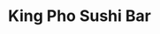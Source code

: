 ---
layout: place
title: "King Pho Sushi Bar"
permalink: /texas/fort-worth/king-pho-sushi-bar.html
stateAbbr: TX
stateName: Texas
cityName: Fort Worth
seo:
  name: "King Pho Sushi Bar"
  type: Restaurant
  links: https://www.facebook.com/kingphosushibar/
description: "Looking for sushi in Fort Worth, Texas? Check out King Pho Sushi Bar for a delightful Japanese dining experience. Enjoy a variety of sushi and other dishes i..."
place_id: ChIJ80fS6eTYTYYRa_AKdMpU89Q
photos:
  - name: >-
      places/ChIJ80fS6eTYTYYRa_AKdMpU89Q/photos/AeeoHcIVu1dyNZDUOHOdfQ1bqQxcSqslSAP2lzWBjNYseL-oCsyirbH8eWfy2YwR1K-b8eTIhAOUBbwXAJ_xqeWjjiijwrDWHrAd57mpoPAij9cw9C2W4pVK_3sgf6XVtsyzfd7QA-el-jG6ELCii_u-7Gz0KNzfzsa_KDs2iUlC25zXdq5iOdswglRH-8khwuwK4YiDXKR_OGjAVKzK-AVRBgAiriEonWLHD7GqlkPY-M8oT0IAc3645kSdUt4U1ww5oo9UnbdgvfrHyfrHo_0aoTKhEUfss9-c0ku8WujRt_LgwkhFILW5IJBV6IwTerp1eUSMjaMCPGeWYAvEGumdjUAGE0OxBqQx3e5FXLh8nY4CWKUELHDOqOf3saQlDlXAdAw47R3xed1zv5OPEKpwReYlQHwurUIqIJxC7BaSM0c26w
    widthPx: 4032
    heightPx: 3024
    authorAttributions:
      - displayName: Andrew Miller
        uri: https://maps.google.com/maps/contrib/105561258037896822701
        photoUri: >-
          https://lh3.googleusercontent.com/a/ACg8ocJ6wjv2pgxoVKoAImPWkX0VcCVIYkAQElDGuqL_sU-xy21QXw=s100-p-k-no-mo
    flagContentUri: >-
      https://www.google.com/local/imagery/report/?cb_client=maps_api_places.places_api&image_key=!1e10!2sCIHM0ogKEICAgICUwOLWKQ&hl=en-US
    googleMapsUri: >-
      https://www.google.com/maps/place//data=!3m4!1e2!3m2!1sCIHM0ogKEICAgICUwOLWKQ!2e10!4m2!3m1!1s0x864dd8e4e9d247f3:0xd4f354ca740af06b
  - name: >-
      places/ChIJ80fS6eTYTYYRa_AKdMpU89Q/photos/AeeoHcLJ29dLeaKRVev7DUXKXkU3EaVkgXmmF2PH-zukWIgQzK0-J1WTj8QanIvhzrVl_xhzBonBx0F53lndcLkfLbirG1aYHvWBt3Wvj_6ODPaE5JAEs9f2nEdFss80UfDrHtfzcegUCOJhe5OLUlA_3sq1W5Y0OVWmfdPqhr4aC_LgPoIOLOkLbMPTyUyJearGKsVZ2fwoIsYItlfLirVC9NXhSH7lUua-UQj-VOxa6mxKBEqiAXzr340TIuPLsVWWX6GlPpG8b1Ox-v3jrae_M2ZWisj-YF1Y3WAvTogR9pG2rQ
    widthPx: 1080
    heightPx: 1080
    authorAttributions:
      - displayName: King Pho Sushi Bar
        uri: https://maps.google.com/maps/contrib/110489878562257677410
        photoUri: >-
          https://lh3.googleusercontent.com/a-/ALV-UjXBm_Hfc-ZmuH4HSZ7OLWemtISkjeWcRvPMgATMdlKb6_KvDu0=s100-p-k-no-mo
    flagContentUri: >-
      https://www.google.com/local/imagery/report/?cb_client=maps_api_places.places_api&image_key=!1e10!2sAF1QipNdJZbE6r1db6FfNlS_MBNCiDnf1JiHqOu8jouQ&hl=en-US
    googleMapsUri: >-
      https://www.google.com/maps/place//data=!3m4!1e2!3m2!1sAF1QipNdJZbE6r1db6FfNlS_MBNCiDnf1JiHqOu8jouQ!2e10!4m2!3m1!1s0x864dd8e4e9d247f3:0xd4f354ca740af06b
  - name: >-
      places/ChIJ80fS6eTYTYYRa_AKdMpU89Q/photos/AeeoHcIUwyMBWsbeeyMl6xUnJH0QpvLgMkdZDBhIzqIlvuIw6fLfgjR6XoWezVXZoJcN1Ru_Ctc4RtZrd8BaGPvcBVSw0gLt_KwQ3CR12_hstDtuHj8Qupqw3OwfGZZuWtjQ6m7om0tQ9XhXpcjFBZ_U1VbgxKvHOWcKba4JdznDWVtULMdjV7f_xtwkI_e8xg70eD49AFHr7Y9z-kKyiu_3Dwnyb7htKWhQSfST0GU_I3aVNak00fer1deEwsyYpJPHAgqD74Z2w2Xnb3XNvdeCwmkZEt2tnJ4ZFxsdypghFUz69A
    widthPx: 1080
    heightPx: 1080
    authorAttributions:
      - displayName: King Pho Sushi Bar
        uri: https://maps.google.com/maps/contrib/110489878562257677410
        photoUri: >-
          https://lh3.googleusercontent.com/a-/ALV-UjXBm_Hfc-ZmuH4HSZ7OLWemtISkjeWcRvPMgATMdlKb6_KvDu0=s100-p-k-no-mo
    flagContentUri: >-
      https://www.google.com/local/imagery/report/?cb_client=maps_api_places.places_api&image_key=!1e10!2sAF1QipP1zYxrmc408Kq603KGR8bInX7DmR-Y5P0zDQCE&hl=en-US
    googleMapsUri: >-
      https://www.google.com/maps/place//data=!3m4!1e2!3m2!1sAF1QipP1zYxrmc408Kq603KGR8bInX7DmR-Y5P0zDQCE!2e10!4m2!3m1!1s0x864dd8e4e9d247f3:0xd4f354ca740af06b
  - name: >-
      places/ChIJ80fS6eTYTYYRa_AKdMpU89Q/photos/AeeoHcIBLLRnZd1XAY3xeAqIXe9cu3qp8sCaUo9ToJ99_no_bkgixqTuVan6MtiuOk4UwXBvVNI1CyVlGbvHOeLEGzQ1EWU4_bULWUCZfkPh-AwcSifchLkFPwEJc4q5IFwMvfFf3otJ34UGAejfwRqPuEV7R65fOOVNHJ4TuPUN-skzQH-DppSxYBFzFy53Ry2iquSLmae4_6YFgUZVI6Kw5WIFq30tkfdIxp6wUFGmWIPm6W_eXsYp0Weeot2b0RUt9SIp7KFtFxzlJh7L69HTzogGCx__X7HNOs0lREbg1dlnFa7G0QOor2Ou8iwKscq4JTSx9kZs9XzsmTS00FpRrXx2LBrFR_UkoEb_WIeIHY106K9HfF2ORVY4f36qUGPxXxHUwYlz1rbN9GdpMpXKdsxykS7aRItWKamc5ZosAbEBjE8
    widthPx: 3600
    heightPx: 4800
    authorAttributions:
      - displayName: The Perfectly Imperfect Cook (Dalyna)
        uri: https://maps.google.com/maps/contrib/114182758854114822980
        photoUri: >-
          https://lh3.googleusercontent.com/a-/ALV-UjVlxR8lN4CuulMp_QA3GcL3D9ZHldXbtucvlv4mLsDu8YjsQ5crYg=s100-p-k-no-mo
    flagContentUri: >-
      https://www.google.com/local/imagery/report/?cb_client=maps_api_places.places_api&image_key=!1e10!2sCIHM0ogKEICAgIDXlujWzAE&hl=en-US
    googleMapsUri: >-
      https://www.google.com/maps/place//data=!3m4!1e2!3m2!1sCIHM0ogKEICAgIDXlujWzAE!2e10!4m2!3m1!1s0x864dd8e4e9d247f3:0xd4f354ca740af06b
  - name: >-
      places/ChIJ80fS6eTYTYYRa_AKdMpU89Q/photos/AeeoHcKTOK04B0KM7KAQYH_gJ0DUXQBL8cdifCKTpDA7pOsKHXVH_gtmZpbicZZZz4Stk-Jy2WV3NMl-ft7H7b1IqELyT6yrKFipn7O15CM3X7aqwTl9B7U1l5NVyl7nT4sz5zZ4nGbaY7YkjLsdTPIp3wJs8nBlbw-kZApDmBwbotQnlkp3MTxkOQgvtse4VKCQL5i67f4DGOYYPHFAhML2-9iGOhea-enxhJKnPuQu9phbtADpcj0S6U-n1AT0n-haMWIwcT9QjgEm2c96d0E5qJzGL1Ms-Lfc5T72LXAg0dBivQ
    widthPx: 1080
    heightPx: 1080
    authorAttributions:
      - displayName: King Pho Sushi Bar
        uri: https://maps.google.com/maps/contrib/110489878562257677410
        photoUri: >-
          https://lh3.googleusercontent.com/a-/ALV-UjXBm_Hfc-ZmuH4HSZ7OLWemtISkjeWcRvPMgATMdlKb6_KvDu0=s100-p-k-no-mo
    flagContentUri: >-
      https://www.google.com/local/imagery/report/?cb_client=maps_api_places.places_api&image_key=!1e10!2sAF1QipO712PQhRegOOljPbW4Jg6Kz5NEooSoMuvFTGmh&hl=en-US
    googleMapsUri: >-
      https://www.google.com/maps/place//data=!3m4!1e2!3m2!1sAF1QipO712PQhRegOOljPbW4Jg6Kz5NEooSoMuvFTGmh!2e10!4m2!3m1!1s0x864dd8e4e9d247f3:0xd4f354ca740af06b
  - name: >-
      places/ChIJ80fS6eTYTYYRa_AKdMpU89Q/photos/AeeoHcIvqEGdDhzr49bYxaIzeUcJv_W3Eav4AMKB1bg5PIqe0VT6sH5b2dw0JFfmR-tLUJ-2ydfg252u9YIahaoWCK3wCuBDxqf7cI3ZcZ8t2JWICJwiCx_YrNr0VvUZgtMi7dw-uNVdl0r_7b-ul7-K7dq66Wzn7I1g4fIwDh4PZzx4jsFWT4QbxkiIWVFwXDvabDnSiExneNRHr1zCts67tJRNBhq7Hq_50Kw6GDs_bjYllFLxbtVb9vEz6MSadQK_Q-y0EztXzThgWXApFBED4IKWhfHBILsjSzWdODXTRurMMrE7bdt4D5SGs1oe9sKwHXZWCQDhrERehyaY1XSCEUXvyPuAUduJ_c4o97eDqSFQOJ-XMA-zKLrXMk8vgSPwIIpQdLaEdr18jpXb7ALPmpkfw-BkOkIK1o75rpLZ6ve2kA
    widthPx: 4000
    heightPx: 3000
    authorAttributions:
      - displayName: Ken Hunnicutt
        uri: https://maps.google.com/maps/contrib/111387188645438126849
        photoUri: >-
          https://lh3.googleusercontent.com/a/ACg8ocKRpmNApwiFQtdhD1knovyygJQXkn8N0SVRA2t7vM1XbtUMew=s100-p-k-no-mo
    flagContentUri: >-
      https://www.google.com/local/imagery/report/?cb_client=maps_api_places.places_api&image_key=!1e10!2sCIHM0ogKEICAgIDrjanNcg&hl=en-US
    googleMapsUri: >-
      https://www.google.com/maps/place//data=!3m4!1e2!3m2!1sCIHM0ogKEICAgIDrjanNcg!2e10!4m2!3m1!1s0x864dd8e4e9d247f3:0xd4f354ca740af06b
  - name: >-
      places/ChIJ80fS6eTYTYYRa_AKdMpU89Q/photos/AeeoHcJqxWOzGgSBXnGHWTkd-wHnVPCuSS6O99x1F4c3rKzZ1eCsrmRYDmFavKdkFnSQ6ZOjn5ubeNlX2do8KKs1Sbd8y68gAVaustSzTlVyxvPWFU-Ej1PN1PucWMzQIvQzt3tAzBCWaLSGeJEYrgKVC7y1jSVo9FZFEOtynCG3ZnhQt1pjvTPoco5p2llNt9w9BSsKbJH_xW5BxSintuKv7tpMTsmKBGNIyjHtUMsLLktGK0bNkAzIlcEvqqjSCgqUVcJILaY6ZcfCK4J7R3mroiovKgwYJrQdbXMZthkyHXz3MClPaXN1C5Mki9W9GX1ZjeTW9_VASXLYJXLvQee8MNeMu-ryQktHIRF8GNNyrsV-p78TxdjH8djojb-lAlQRlXV4MObk0ozL5-S-15NXyt4wdJnXu2Nlv490B4AOypQ7Ig
    widthPx: 3024
    heightPx: 4032
    authorAttributions:
      - displayName: Katlynn Nguyen
        uri: https://maps.google.com/maps/contrib/104285842503858965647
        photoUri: >-
          https://lh3.googleusercontent.com/a-/ALV-UjWsV3Tb5McN_BGwCXNkXX7m77E-lCZUQnFrwF-S6a4U-bYKE7Cs=s100-p-k-no-mo
    flagContentUri: >-
      https://www.google.com/local/imagery/report/?cb_client=maps_api_places.places_api&image_key=!1e10!2sCIHM0ogKEICAgIDTx-HKKQ&hl=en-US
    googleMapsUri: >-
      https://www.google.com/maps/place//data=!3m4!1e2!3m2!1sCIHM0ogKEICAgIDTx-HKKQ!2e10!4m2!3m1!1s0x864dd8e4e9d247f3:0xd4f354ca740af06b
  - name: >-
      places/ChIJ80fS6eTYTYYRa_AKdMpU89Q/photos/AeeoHcKLqxyerp9un1Tee5y4zfkGTkEC23mWKEO3pZCqq8eEkb_PVnPkzUeVQbGBiapnYuxleWFZ-kUKIsafxTHrxwxrkzIvftSgP_fmoOs5JGNpm_tcygTGYhnIVNe7o5s51XFHdCLdRVPa4P9U6eo9jfuo5JqmpQ67OBGnXiWmGQ_dgv_sXOW3my-62egXXDWQR6BgeFlU9f86TM8C_zG6IN9dbeBYmjVQxRjLVyFlhLEkxtynDPcKZx7FfF8igiY5DNllVLTOQADhnUTuDTldlLsSeZYh--Z4FtuL9u88VOtwyO0IiV-zc6Hb9blRAPKBv4tOIpg5bnhBz4Cak60pEPlKbL-QF3x3LfVM7_ki-DJmag3ECY6X4FjU-kRm4Tozool7VL1WVMZvKRyXSAdFJdzPnJnd7AtLlCwg6bkT0v-RLqk
    widthPx: 3024
    heightPx: 4032
    authorAttributions:
      - displayName: Joseph Park
        uri: https://maps.google.com/maps/contrib/112955376994849267153
        photoUri: >-
          https://lh3.googleusercontent.com/a-/ALV-UjWHGEBH6UyG444X2IqQYqL148-FxxO6lJJrIdS59mBTbSUkh8XU=s100-p-k-no-mo
    flagContentUri: >-
      https://www.google.com/local/imagery/report/?cb_client=maps_api_places.places_api&image_key=!1e10!2sCIHM0ogKEICAgICLl9j23AE&hl=en-US
    googleMapsUri: >-
      https://www.google.com/maps/place//data=!3m4!1e2!3m2!1sCIHM0ogKEICAgICLl9j23AE!2e10!4m2!3m1!1s0x864dd8e4e9d247f3:0xd4f354ca740af06b
  - name: >-
      places/ChIJ80fS6eTYTYYRa_AKdMpU89Q/photos/AeeoHcLOIFfFy-b0Bi0bCjpRqhkXJQt85uSg-HdR-Fo-6uwEgir8rdm4CD7AhVLeMUAJuPE7C8K92oytmo6b4ikqix7WpIK4nSBTCGfmbVw6aozOSUuk4ZfivRnzwIGoEdpUXUqEgdiMJ15RMsj3xPWb_-AJD7LcEpLWL8c4eNfFGsCp00GpfQVAK5XaruyyMl-hqQdi4z6PZQmdbzIufbivFERSlYpJpL3D4dA8N1z4KehPY_o7N-lq_FC7wjUGdc44nyM_kyvz00_-5zV_hRYoNphYK6W0qJjgeTqmsc5iTP0bO_1chV9gkD5WifP9pB5PrRjADqAb7nqYcyd6n8ObCwPU18WPY0yAe4wKtMtnVIXJOKmLmIbJ8GHE5JDbizHpjzh9tNIJhJE-T2MS00H72__z92GS1Etl8VegaEAPEgQ
    widthPx: 3024
    heightPx: 4032
    authorAttributions:
      - displayName: Joseph Park
        uri: https://maps.google.com/maps/contrib/112955376994849267153
        photoUri: >-
          https://lh3.googleusercontent.com/a-/ALV-UjWHGEBH6UyG444X2IqQYqL148-FxxO6lJJrIdS59mBTbSUkh8XU=s100-p-k-no-mo
    flagContentUri: >-
      https://www.google.com/local/imagery/report/?cb_client=maps_api_places.places_api&image_key=!1e10!2sCIHM0ogKEICAgICLl9j2XA&hl=en-US
    googleMapsUri: >-
      https://www.google.com/maps/place//data=!3m4!1e2!3m2!1sCIHM0ogKEICAgICLl9j2XA!2e10!4m2!3m1!1s0x864dd8e4e9d247f3:0xd4f354ca740af06b
  - name: >-
      places/ChIJ80fS6eTYTYYRa_AKdMpU89Q/photos/AeeoHcJU9zZBi5r4BLVcNl03XTVZ7ZqiH8OKURGOn59QdWQlwuCP-Z4VkuAhCL25uudhfFM-5FXTDPU0VQ5xRvIm1Zlk6dJr-1R3gmRLlurVLpZKhq1oo5kw2q5ZSW3cbYaJPYHBMHWwe4zvGGkQcOD_-OW5is8Tq-mKUsvuPANLeThacsIH9mbg94oUtBkA1GXC4UAtzP5BOahlRcJRYUatFTO5_L3Kto2vSi2S9zvuHFTfL7qJoH7dJI0mF9tyWXwJ5QnUaA5W6IwK_cBoOUdWL0KcQAmIiiAT4pmsVCEyo-qud40k6Ef_XHEoRVtjRXNZVnPeVB8NvkRVM9mj7uSO-YbM7t32aZ9VqwfkMsx6Rr8mzAM2xQFgrklH3VSvC6xmbfraqxxJOT-YvqJ7ceU9ewW5B7x2tCZav2IHO4sTJl7WdhgX
    widthPx: 4032
    heightPx: 3024
    authorAttributions:
      - displayName: Ryan Shilpin
        uri: https://maps.google.com/maps/contrib/107172297478704524019
        photoUri: >-
          https://lh3.googleusercontent.com/a/ACg8ocJ3euSRfj9T9rcTH0r5BDnoCWYK0mUHobsXxtwlqHJwnjdxKg=s100-p-k-no-mo
    flagContentUri: >-
      https://www.google.com/local/imagery/report/?cb_client=maps_api_places.places_api&image_key=!1e10!2sCIHM0ogKEICAgIDJjafhoQE&hl=en-US
    googleMapsUri: >-
      https://www.google.com/maps/place//data=!3m4!1e2!3m2!1sCIHM0ogKEICAgIDJjafhoQE!2e10!4m2!3m1!1s0x864dd8e4e9d247f3:0xd4f354ca740af06b
address: '2701 Bello Hill Ln #101, Fort Worth, TX 76177, USA'
street: '2701 Bello Hill Ln #101'
city: Fort Worth
state: TX
zip: '76177'
country: USA
neighborhood: null
latitude: '32.902199'
longitude: '-97.320585'
accessibility_options:
  wheelchairAccessibleParking: true
  wheelchairAccessibleEntrance: true
  wheelchairAccessibleRestroom: true
  wheelchairAccessibleSeating: true
business_status: OPERATIONAL
name: King Pho Sushi Bar
google_maps_links:
  directionsUri: >-
    https://www.google.com/maps/dir//''/data=!4m7!4m6!1m1!4e2!1m2!1m1!1s0x864dd8e4e9d247f3:0xd4f354ca740af06b!3e0
  placeUri: https://maps.google.com/?cid=15344701583888412779
  writeAReviewUri: >-
    https://www.google.com/maps/place//data=!4m3!3m2!1s0x864dd8e4e9d247f3:0xd4f354ca740af06b!12e1
  reviewsUri: >-
    https://www.google.com/maps/place//data=!4m4!3m3!1s0x864dd8e4e9d247f3:0xd4f354ca740af06b!9m1!1b1
  photosUri: >-
    https://www.google.com/maps/place//data=!4m3!3m2!1s0x864dd8e4e9d247f3:0xd4f354ca740af06b!10e5
primary_type: Sushi Restaurant
opening_hours:
  regular: null
  current: null
secondary_opening_hours:
  regular:
    weekdayDescriptions: null
    type: null
  current:
    weekdayDescriptions: null
    type: null
phone: (817) 232-8183
price_level: PRICE_LEVEL_INEXPENSIVE
price_range: $10 &ndash; $20
rating: '4.3'
rating_count: 619
website: https://www.facebook.com/kingphosushibar/
reviews: null
parking_options: null
payment_options: null
allow_dogs: null
curbside_pickup: null
delivery: null
dine_in: null
good_for_children: null
good_for_groups: null
good_for_sports: null
live_music: null
menu_for_children: null
outdoor_seating: null
reservable: null
restroom: null
serves_beer: null
serves_breakfast: null
serves_brunch: null
serves_cocktails: null
serves_coffee: null
serves_dinner: null
serves_dessert: null
serves_lunch: null
serves_vegetarian_food: null
serves_wine: null
takeout: null
summary: null

---
